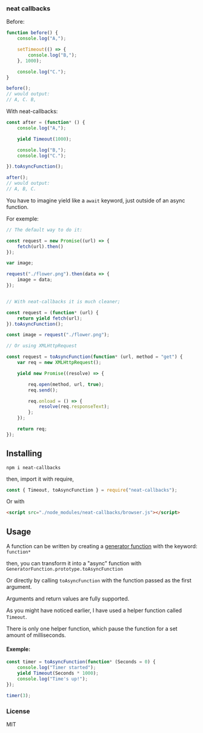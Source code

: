### neat callbacks

Before:
```js
function before() {
    console.log("A,");

    setTimeout(() => {
        console.log("B,");
    }, 1000);

    console.log("C.");
}

before();
// would output:
// A, C. B,
```

With neat-callbacks:

```js
const after = (function* () {
    console.log("A,");

    yield Timeout(1000);

    console.log("B,");
    console.log("C.");

}).toAsyncFunction();

after();
// would output:
// A, B, C.
```

You have to imagine yield like a `await` keyword, just outside of an async function.

For exemple:

```js
// The default way to do it:

const request = new Promise((url) => {
    fetch(url).then()
});

var image;

request("./flower.png").then(data => {
    image = data;
});


// With neat-callbacks it is much cleaner; 

const request = (function* (url) {
    return yield fetch(url);
}).toAsyncFunction();

const image = request("./flower.png");

// Or using XMLHttpRequest

const request = toAsyncFunction(function* (url, method = "get") {
    var req = new XMLHttpRequest();

    yield new Promise((resolve) => {

        req.open(method, url, true);
        req.send();

        req.onload = () => {
            resolve(req.responseText);
        };
    });

    return req;
});
```

## Installing

`npm i neat-callbacks`

then, import it with require,

```js
const { Timeout, toAsyncFunction } = require("neat-callbacks");
```

Or with

```html
<script src="./node_modules/neat-callbacks/browser.js"></script>
```

## Usage

A function can be written by creating a [generator function](https://developer.mozilla.org/en-US/docs/Web/JavaScript/Reference/Statements/function*) with the keyword: `function*`

then, you can transform it into a "async" function with `GeneratorFunction.prototype.toAsyncFunction`

Or directly by calling `toAsyncFunction` with the function passed as the first argument.

Arguments and return values are fully supported.

As you might have noticed earlier, I have used a helper function called `Timeout`.

There is only one helper function, which pause the function for a set amount of milliseconds.

#### Exemple:

```js
const timer = toAsyncFunction(function* (Seconds = 0) {
    console.log("Timer started");
    yield Timeout(Seconds * 1000);
    console.log("Time's up!");
});

timer(3);
```

### License

MIT